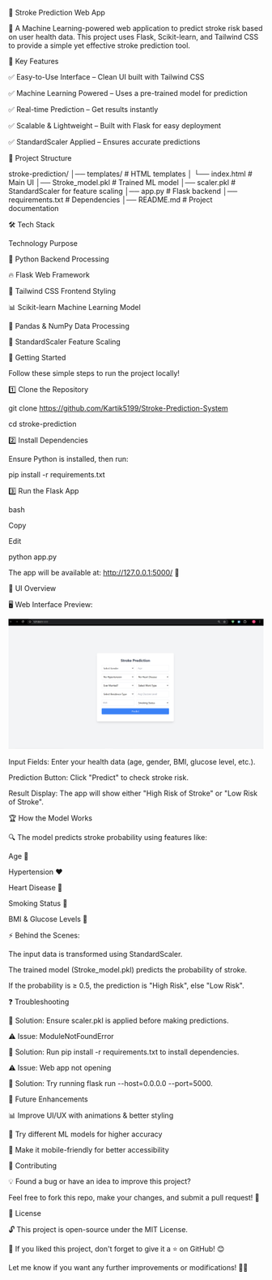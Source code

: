 
🧠 Stroke Prediction Web App

🌟 A Machine Learning-powered web application to predict stroke risk based on user health data.
This project uses Flask, Scikit-learn, and Tailwind CSS to provide a simple yet effective stroke prediction tool.

🎯 Key Features

✅ Easy-to-Use Interface – Clean UI built with Tailwind CSS

✅ Machine Learning Powered – Uses a pre-trained model for prediction

✅ Real-time Prediction – Get results instantly

✅ Scalable & Lightweight – Built with Flask for easy deployment

✅ StandardScaler Applied – Ensures accurate predictions


📂 Project Structure

stroke-prediction/
│── templates/               # HTML templates
│   └── index.html           # Main UI
│── Stroke_model.pkl         # Trained ML model
│── scaler.pkl               # StandardScaler for feature scaling
│── app.py                   # Flask backend
│── requirements.txt         # Dependencies
│── README.md                # Project documentation

🛠 Tech Stack

Technology	Purpose

🐍 Python	Backend Processing

🔥 Flask	Web Framework

🎨 Tailwind CSS	Frontend Styling

📊 Scikit-learn	Machine Learning Model

📌 Pandas & NumPy	Data Processing

🧠 StandardScaler	Feature Scaling

🚀 Getting Started

Follow these simple steps to run the project locally!

1️⃣ Clone the Repository

git clone https://github.com/Kartik5199/Stroke-Prediction-System

cd stroke-prediction

2️⃣ Install Dependencies

Ensure Python is installed, then run:

pip install -r requirements.txt

3️⃣ Run the Flask App

bash

Copy

Edit

python app.py

The app will be available at: http://127.0.0.1:5000/ 🎉

🎨 UI Overview

🖥️ Web Interface Preview:

<img src="demo.png" alt="Stroke Prediction UI" width="800">

Input Fields: Enter your health data (age, gender, BMI, glucose level, etc.).

Prediction Button: Click "Predict" to check stroke risk.

Result Display: The app will show either "High Risk of Stroke" or "Low Risk of Stroke".

🏆 How the Model Works

🔍 The model predicts stroke probability using features like:

Age 📅

Hypertension ❤️

Heart Disease 🏥

Smoking Status 🚬

BMI & Glucose Levels 🍏

⚡ Behind the Scenes:

The input data is transformed using StandardScaler.

The trained model (Stroke_model.pkl) predicts the probability of stroke.

If the probability is ≥ 0.5, the prediction is "High Risk", else "Low Risk".

❓ Troubleshooting

🔹 Solution: Ensure scaler.pkl is applied before making predictions.

⚠️ Issue: ModuleNotFoundError

🔹 Solution: Run pip install -r requirements.txt to install dependencies.

⚠️ Issue: Web app not opening

🔹 Solution: Try running flask run --host=0.0.0.0 --port=5000.

🚀 Future Enhancements

📊 Improve UI/UX with animations & better styling

🤖 Try different ML models for higher accuracy

📱 Make it mobile-friendly for better accessibility

🤝 Contributing

💡 Found a bug or have an idea to improve this project?

Feel free to fork this repo, make your changes, and submit a pull request! 🚀

📜 License

🔓 This project is open-source under the MIT License.


🌟 If you liked this project, don't forget to give it a ⭐ on GitHub! 😊

Let me know if you want any further improvements or modifications! 🚀🔥
